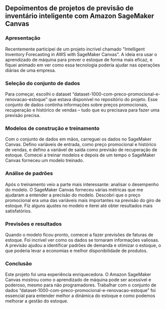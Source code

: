 ## Depoimentos de projetos de previsão de inventário inteligente com Amazon SageMaker Canvas

### Apresentação

Recentemente participei de um projeto incrível chamado "Intelligent Inventory Forecasting in AWS with SageMaker Canvas". A ideia era usar o aprendizado de máquina para prever o estoque de forma mais eficaz, e fiquei animado em ver como essa tecnologia poderia ajudar nas operações diárias de uma empresa.
### Seleção do conjunto de dados

Para começar, escolhi o dataset “dataset-1000-com-preco-promocional-e-renovacao-estoque” que estava disponível no repositório do projeto. Esse conjunto de dados continha informações sobre preços promocionais, recuperação e histórico de vendas – tudo que eu precisava para fazer uma previsão precisa.
### Modelos de construção e treinamento

Com o conjunto de dados em mãos, carreguei os dados no SageMaker Canvas. Defino variáveis ​​de entrada, como preço promocional e histórico de vendas, e defino a variável de saída como previsão de recuperação de estoque. Comecei a treinar modelos e depois de um tempo o SageMaker Canvas forneceu um modelo treinado.
### Análise de padrões

Após o treinamento veio a parte mais interessante: analisar o desempenho do modelo. O SageMaker Canvas forneceu várias métricas que me ajudaram a entender a precisão do modelo. Descobri que o preço promocional era uma das variáveis ​​mais importantes na previsão do giro de estoque. Fiz alguns ajustes no modelo e iterei até obter resultados mais satisfatórios.
### Previsões e resultados

Quando o modelo ficou pronto, comecei a fazer previsões de faturas de estoque. Foi incrível ver como os dados se tornaram informações valiosas. A previsão ajudou a identificar padrões de demanda e otimizar o estoque, o que poderia levar a economias e melhor disponibilidade de produtos.
### Conclusão

Este projeto foi uma experiência enriquecedora. O Amazon SageMaker Canvas mostrou como o aprendizado de máquina pode ser acessível e poderoso, mesmo para não programadores. Trabalhar com o conjunto de dados “dataset-1000-com-preco-promocional-e-renovacao-estoque” foi essencial para entender melhor a dinâmica do estoque e como podemos melhorar a gestão do estoque.
